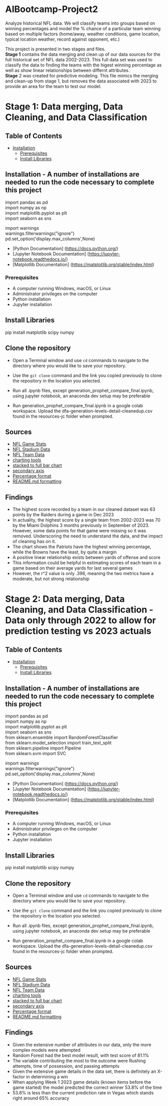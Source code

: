 # AIBootcamp-Project2

Analyze historical NFL data.  We will classify teams into groups based on winning percentages and model the % chance of a particular team winning based on multiple factors (home/away, weather conditions, game location, typical location weather, record against opponent, etc.)

This project is presented in two stages and files.  
__Stage 1__ contains the data merging and clean up of our data sources for the full historical set of NFL data 2002-2023.  This full data set was used to classify the data to finding the teams with the higest winning percentage as well as show linear relationships between differnt attributes.  
__Stage__ 2 was created for predictive modeling.  This file mimics the merging and clean-up from stage 1, but removes the data associated with 2023 to provide an area for the team to test our model.


# Stage 1:  Data merging, Data Cleaning, and Data Classification

## Table of Contents

- [Installation](#installation)
  - [Prerequisites](#prerequisites)
  - [Install Libraries](#install-libraries)
  

## Installation - A number of installations are needed to run the code necessary to complete this project 

import pandas as pd  
import numpy as np  
import matplotlib.pyplot as plt  
import seaborn as sns

import warnings  
warnings.filterwarnings("ignore")  
pd.set_option('display.max_columns',None)

- [Python Documentation] (<https://docs.python.org/>)
- [Jupyter Notebook Documentation] (<https://jupyter-notebook.readthedocs.io/>)
- [Matplotlib Documentation] (<https://matplotlib.org/stable/index.html>)

### Prerequisites

- A computer running Windows, macOS, or Linux
- Administrator privileges on the computer
- Python installation
- Jupyter installation


## Install Libraries

pip install matplotlib scipy numpy

## Clone the repository

- Open a Terminal window and use `cd` commands to navigate to the directory where you would like to save your repository.

- Use the `git clone` command and the link you copied previously to clone the repository in the location you selected.

- Run all .ipynb files, except generation_prophet_compare_final.ipynb, using jupyter notebook, an anaconda dev setup may be preferable

- Run generation_prophet_compare_final.ipynb in a google colab workspace.  Upload the dfa-generation-levels-detail-cleanedup.csv found in the resources-jc folder when prompted.


## Sources
- [NFL Game Stats](https://www.kaggle.com/datasets/cviaxmiwnptr/nfl-team-stats-20022019-espn?select=nfl_team_stats_2002-2023.csv)
- [NFL Stadium Data](https://www.kaggle.com/datasets/tobycrabtree/nfl-scores-and-betting-data?select=nfl_stadiums.csv)
- [NFL Team Data](https://www.kaggle.com/datasets/tobycrabtree/nfl-scores-and-betting-data?select=nfl_teams.csv)
- [charting tools](https://www.shanelynn.ie/bar-plots-in-python-using-pandas-dataframes/)
- [stacked to full bar chart](https://www.shanelynn.ie/bar-plots-in-python-using-pandas-dataframes/)
- [secondary axis](https://stackoverflow.com/questions/46063379/pandas-secondary-axis)
- [Percentage format](https://saturncloud.io/blog/how-to-format-certain-floating-dataframe-columns-into-percentage-in-pandas/)
- [README.md formatting](https://medium.com/analytics-vidhya/writing-github-readme-e593f278a796)  

## Findings

- The highest score recorded by a team in our cleaned dataset was 63 points by the Raiders during a game in Dec 2023
- In actuality, the highest score by a single team from 2002-2023 was 70 by the Miami Dolphins 3 months previously in September of 2023.  However, some data points for that game were missing so it was removed. Underscoring the need to understand the data, and the impact of cleaning has on it.
- The chart shows the Patriots have the highest winning percentage, while the Browns have the least, by quite a margin
- A positive linear relationship exists between yards of offense and score
- This information could be helpful in estimating scores of each team in a game based on their average yards for last several games
- However, the r^2 value is only .398, meaning the two metrics have a moderate, but not strong relationship


# Stage 2:  Data merging, Data Cleaning, and Data Classification - Data only through 2022 to allow for prediction testing vs 2023 actuals

## Table of Contents

- [Installation](#installation)
  - [Prerequisites](#prerequisites)
  - [Install Libraries](#install-libraries)
  

## Installation - A number of installations are needed to run the code necessary to complete this project 

import pandas as pd  
import numpy as np  
import matplotlib.pyplot as plt  
import seaborn as sns  
from sklearn.ensemble import RandomForestClassifier  
from sklearn.model_selection import train_test_split  
from sklearn.pipeline import Pipeline  
from sklearn.svm import SVC 

import warnings  
warnings.filterwarnings("ignore")  
pd.set_option('display.max_columns',None)

- [Python Documentation] (<https://docs.python.org/>)
- [Jupyter Notebook Documentation] (<https://jupyter-notebook.readthedocs.io/>)
- [Matplotlib Documentation] (<https://matplotlib.org/stable/index.html>)

### Prerequisites

- A computer running Windows, macOS, or Linux
- Administrator privileges on the computer
- Python installation
- Jupyter installation


## Install Libraries

pip install matplotlib scipy numpy

## Clone the repository

- Open a Terminal window and use `cd` commands to navigate to the directory where you would like to save your repository.

- Use the `git clone` command and the link you copied previously to clone the repository in the location you selected.

- Run all .ipynb files, except generation_prophet_compare_final.ipynb, using jupyter notebook, an anaconda dev setup may be preferable

- Run generation_prophet_compare_final.ipynb in a google colab workspace.  Upload the dfa-generation-levels-detail-cleanedup.csv found in the resources-jc folder when prompted.


## Sources
- [NFL Game Stats](https://www.kaggle.com/datasets/cviaxmiwnptr/nfl-team-stats-20022019-espn?select=nfl_team_stats_2002-2023.csv)
- [NFL Stadium Data](https://www.kaggle.com/datasets/tobycrabtree/nfl-scores-and-betting-data?select=nfl_stadiums.csv)
- [NFL Team Data](https://www.kaggle.com/datasets/tobycrabtree/nfl-scores-and-betting-data?select=nfl_teams.csv)
- [charting tools](https://www.shanelynn.ie/bar-plots-in-python-using-pandas-dataframes/)
- [stacked to full bar chart](https://www.shanelynn.ie/bar-plots-in-python-using-pandas-dataframes/)
- [secondary axis](https://stackoverflow.com/questions/46063379/pandas-secondary-axis)
- [Percentage format](https://saturncloud.io/blog/how-to-format-certain-floating-dataframe-columns-into-percentage-in-pandas/)
- [README.md formatting](https://medium.com/analytics-vidhya/writing-github-readme-e593f278a796)  

## Findings

- Given the extensive number of attributes in our data, only the more complex models were attempted
- Random Forest had the best model result, with test score of 81.1%
- The variable contributing the most to the outcome were Rushing attempts, time of possession, and passing attempts
- Given the extensive game details in the data set, there is definitely an X-factor in determining a win
- When applying Week 1 2023 game details (known items before the game started) the model predicted the correct winner 53.8% of the time
- 53.8% is less than the current prediction rate in Vegas which stands right around 65% accuracy
